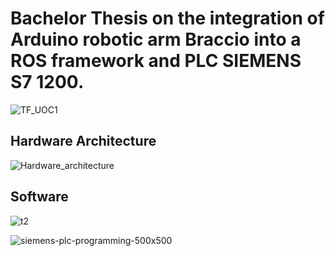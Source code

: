 # Bachelor Thesis on the integration of Arduino robotic arm Braccio into a ROS framework and PLC SIEMENS S7 1200.

![TF_UOC1](https://user-images.githubusercontent.com/34940932/82669333-91b84e80-9c3b-11ea-88b9-5c9851631f6d.jpg)



## Hardware Architecture


![Hardware_architecture](https://user-images.githubusercontent.com/34940932/83359413-6390e800-a37a-11ea-9a24-6591444c0e16.jpeg)

## Software 

![t2](https://user-images.githubusercontent.com/34940932/82669575-fbd0f380-9c3b-11ea-9305-278a79cdf1bb.jpg)

![siemens-plc-programming-500x500](https://user-images.githubusercontent.com/34940932/82781970-82afe700-9e5b-11ea-91b0-50c0ee8aa689.jpg)
